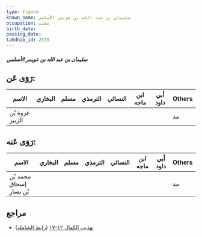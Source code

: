 ```yaml
---
type: figure
known_name: سليمان بن عبد الله بن عويمر الأسلمي
occupation: محدث
birth_date:
passing_date:
tahdhib_id: 2535
---
```

##### سليمان بن عبد الله بن عويمر الأسلمي

## رَوَى عَن:
| الاسم           | البخاري | مسلم | الترمذي | النسائي | ابن ماجه | أبي داود | Others |
| --------------- | ------- | ---- | ------- | ------- | -------- | -------- | ------ |
| عروة بْن الزبير |         |      |         |         |          |          | مد     |
## رَوَى عَنه:
| الاسم                   | البخاري | مسلم | الترمذي | النسائي | ابن ماجه | أبي داود | Others |
| ----------------------- | ------- | ---- | ------- | ------- | -------- | -------- | ------ |
| محمد بْن إسحاق بْن يسار |         |      |         |         |          |          | مد     |
## مراجع
- [تهذيب الكمال ١٢-١٧](obsidian://open?vault=Tahdhib-al-Kamal&file=Figures/٢٥٣٥-سليمان%20بن%20عبد%20الله%20بن%20عويمر%20الأسلمي) ([رابط الشاملة](https://shamela.ws/book/3722/5790))